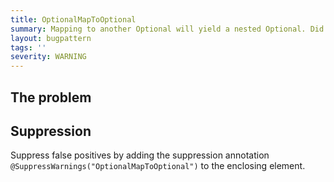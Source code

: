 ```yaml
---
title: OptionalMapToOptional
summary: Mapping to another Optional will yield a nested Optional. Did you mean flatMap?
layout: bugpattern
tags: ''
severity: WARNING
---
```


<!--
*** AUTO-GENERATED, DO NOT MODIFY ***
To make changes, edit the @BugPattern annotation or the explanation in docs/bugpattern.
-->


## The problem


## Suppression
Suppress false positives by adding the suppression annotation `@SuppressWarnings("OptionalMapToOptional")` to the enclosing element.

